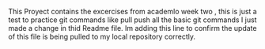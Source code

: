 This Proyect contains the excercises from academlo week two , this is just a test to practice git commands like pull push all the basic git commands
I just made a change in thid Readme file.
Im adding this line to confirm the update of this file is being pulled to my local repository correctly.
